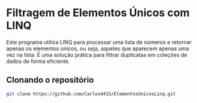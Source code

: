 # Filtragem de Elementos Únicos com LINQ

Este programa utiliza LINQ para processar uma lista de números e retornar apenas os elementos únicos, ou seja, aqueles que aparecem apenas uma vez na lista. É uma solução prática para filtrar duplicatas em coleções de dados de forma eficiente.

## Clonando o repositório

```bash
git clone https://github.com/Carlos4415/ElementosUnicosLinq.git
